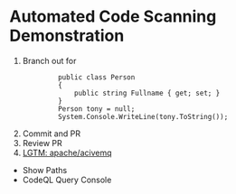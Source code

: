 # Automated Code Scanning Demonstration
1. Branch out for 
```
            public class Person
            {
                public string Fullname { get; set; }
            }
            Person tony = null;
            System.Console.WriteLine(tony.ToString());
```
2. Commit and PR
3. Review PR
4. [LGTM: apache/acivemq](https://lgtm.com/projects/g/apache/activemq?mode=list)
  - Show Paths
  - CodeQL Query Console
